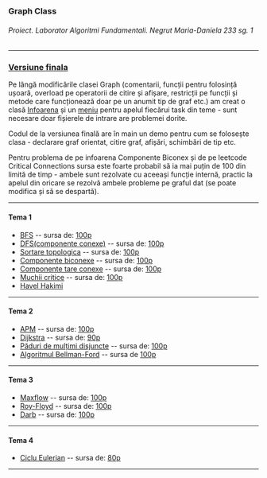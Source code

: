 ### Graph Class
###### Proiect. Laborator Algoritmi Fundamentali. Negrut Maria-Daniela 233 sg. 1
***
###   [Versiune finala](https://github.com/NMDMaria/AF_Lab_Graf/blob/main/final.cpp)
Pe lângă modificările clasei Graph (comentarii, funcții pentru folosință ușoară, overload pe operatorii de citire și afișare, restricții pe funcții și metode care funcționează doar pe un anumit tip de graf etc.) am creat o clasă [Infoarena](https://github.com/NMDMaria/AF_Lab_Graf/blob/main/final.cpp#L1134) și un [meniu](https://github.com/NMDMaria/AF_Lab_Graf/blob/main/final.cpp#L1516) pentru apelul fiecărui task din teme - sunt necesare doar fișierele de intrare are problemei dorite. 

Codul de la versiunea finală are în main un demo pentru cum se folosește clasa - declarare graf orientat, citire graf, afișări, schimbări de tip etc.

Pentru problema de pe infoarena Componente Biconex și de pe leetcode Critical Connections sursa este foarte probabil să ia mai puțin de 100 din limită de timp - ambele sunt rezolvate cu aceeași funcție internă, practic la apelul din oricare se rezolvă ambele probleme pe graful dat (se poate modifica și să se despartă).
*** 
####  Tema 1
- [BFS](https://github.com/NMDMaria/AF_Lab_Graf/blob/main/mainTema1.cpp#L290) -- sursa de: [100p](https://infoarena.ro/job_detail/2789050?action=view-source)
- [DFS(componente conexe)](https://github.com/NMDMaria/AF_Lab_Graf/blob/main/mainTema1.cpp#L301) -- sursa de: [100p](https://infoarena.ro/job_detail/2789052?action=view-source)
- [Sortare topologica](https://github.com/NMDMaria/AF_Lab_Graf/blob/main/mainTema1.cpp#L3213) -- sursa de: [100p](https://infoarena.ro/job_detail/2790980?action=view-source)
- [Componente biconexe](https://github.com/NMDMaria/AF_Lab_Graf/blob/main/mainTema1.cpp#L347) -- sursa de: [100p](https://infoarena.ro/job_detail/2793583?action=view-source)
- [Componente tare conexe](https://github.com/NMDMaria/AF_Lab_Graf/blob/main/mainTema1.cpp#L392) -- sursa de: [100p](https://infoarena.ro/job_detail/2796067?action=view-source)
- [Muchii critice](https://github.com/NMDMaria/AF_Lab_Graf/blob/main/mainTema1.cpp#L376) -- sursa de: [100p](https://leetcode.com/submissions/detail/581603022/) </br>
- [Havel Hakimi](https://github.com/NMDMaria/AF_Lab_Graf/blob/main/mainTema1.cpp#L419)
***

####  Tema 2
- [APM](https://github.com/NMDMaria/AF_Lab_Graf/blob/main/mainTema2.cpp#L385) -- sursa de: [100p](https://www.infoarena.ro/job_detail/2804167?action=view-source)
- [Dijkstra](https://github.com/NMDMaria/AF_Lab_Graf/blob/main/mainTema2.cpp#L425) -- sursa de: [90p](https://www.infoarena.ro/job_detail/2804175?action=view-source)
- [Păduri de mulțimi disjuncte](https://github.com/NMDMaria/AF_Lab_Graf/blob/main/mainTema2.cpp#L665) -- sursa de: [100p](https://www.infoarena.ro/job_detail/2807605?action=view-source)
- [Algoritmul Bellman-Ford](https://github.com/NMDMaria/AF_Lab_Graf/blob/main/mainTema2.cpp#L453) -- sursa de [100p](https://www.infoarena.ro/job_detail/2807982?action=view-source)
***

####  Tema 3
- [Maxflow](https://github.com/NMDMaria/AF_Lab_Graf/blob/main/mainTema3.cpp#L572) -- sursa de: [100p](https://infoarena.ro/job_detail/2814071?action=view-source)
- [Roy-Floyd](https://github.com/NMDMaria/AF_Lab_Graf/blob/main/mainTema3.cpp#L625) -- sursa de: [100p](https://infoarena.ro/job_detail/2814132?action=view-source)
- [Darb](https://github.com/NMDMaria/AF_Lab_Graf/blob/main/mainTema3.cpp#L657) -- sursa de: [100p](https://infoarena.ro/job_detail/2814203?action=view-source)
***

####  Tema 4
- [Ciclu Eulerian](https://github.com/NMDMaria/AF_Lab_Graf/blob/main/mainTema4.cpp#L853) -- sursa de: [80p](https://infoarena.ro/job_detail/2820148?action=view-source)
***
